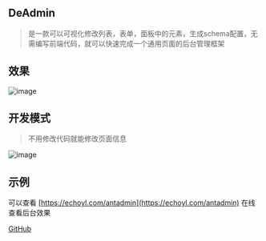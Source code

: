 ## DeAdmin

> 是一款可以可视化修改列表，表单，面板中的元素，生成schema配置，无需编写前端代码，就可以快速完成一个通用页面的后台管理框架


## 效果

![image](https://echoyl.com/storage/preview.jpg)

## 开发模式

> 不用修改代码就能修改页面信息

![image](https://echoyl.com/storage/dev_0.9.7.jpg)

## 示例

可以查看 [https://echoyl.com/antadmin](https://echoyl.com/antadmin) 在线查看后台效果



[GitHub](https://github.com/echoyl/deadmin)
